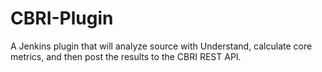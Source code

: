 # CBRI-Plugin
A Jenkins plugin that will analyze source with Understand, calculate core metrics, and then post the results to the CBRI REST API.
